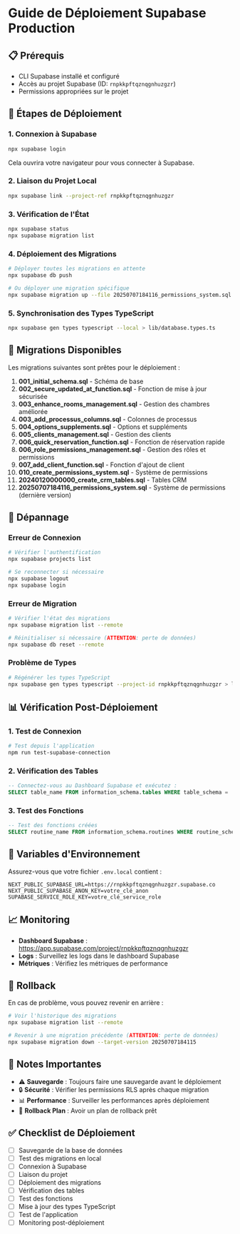 # Guide de Déploiement Supabase Production

## 📋 Prérequis

- CLI Supabase installé et configuré
- Accès au projet Supabase (ID: `rnpkkpftqznqgnhuzgzr`)
- Permissions appropriées sur le projet

## 🚀 Étapes de Déploiement

### 1. Connexion à Supabase

```bash
npx supabase login
```

Cela ouvrira votre navigateur pour vous connecter à Supabase.

### 2. Liaison du Projet Local

```bash
npx supabase link --project-ref rnpkkpftqznqgnhuzgzr
```

### 3. Vérification de l'État

```bash
npx supabase status
npx supabase migration list
```

### 4. Déploiement des Migrations

```bash
# Déployer toutes les migrations en attente
npx supabase db push

# Ou déployer une migration spécifique
npx supabase migration up --file 20250707184116_permissions_system.sql
```

### 5. Synchronisation des Types TypeScript

```bash
npx supabase gen types typescript --local > lib/database.types.ts
```

## 📂 Migrations Disponibles

Les migrations suivantes sont prêtes pour le déploiement :

1. **001_initial_schema.sql** - Schéma de base
2. **002_secure_updated_at_function.sql** - Fonction de mise à jour sécurisée
3. **003_enhance_rooms_management.sql** - Gestion des chambres améliorée
4. **003_add_processus_columns.sql** - Colonnes de processus
5. **004_options_supplements.sql** - Options et suppléments
6. **005_clients_management.sql** - Gestion des clients
7. **006_quick_reservation_function.sql** - Fonction de réservation rapide
8. **006_role_permissions_management.sql** - Gestion des rôles et permissions
9. **007_add_client_function.sql** - Fonction d'ajout de client
10. **010_create_permissions_system.sql** - Système de permissions
11. **20240120000000_create_crm_tables.sql** - Tables CRM
12. **20250707184116_permissions_system.sql** - Système de permissions (dernière version)

## 🔧 Dépannage

### Erreur de Connexion

```bash
# Vérifier l'authentification
npx supabase projects list

# Se reconnecter si nécessaire
npx supabase logout
npx supabase login
```

### Erreur de Migration

```bash
# Vérifier l'état des migrations
npx supabase migration list --remote

# Réinitialiser si nécessaire (ATTENTION: perte de données)
npx supabase db reset --remote
```

### Problème de Types

```bash
# Régénérer les types TypeScript
npx supabase gen types typescript --project-id rnpkkpftqznqgnhuzgzr > lib/database.types.ts
```

## 📊 Vérification Post-Déploiement

### 1. Test de Connexion

```bash
# Test depuis l'application
npm run test-supabase-connection
```

### 2. Vérification des Tables

```sql
-- Connectez-vous au Dashboard Supabase et exécutez :
SELECT table_name FROM information_schema.tables WHERE table_schema = 'public';
```

### 3. Test des Fonctions

```sql
-- Test des fonctions créées
SELECT routine_name FROM information_schema.routines WHERE routine_schema = 'public';
```

## 🔐 Variables d'Environnement

Assurez-vous que votre fichier `.env.local` contient :

```env
NEXT_PUBLIC_SUPABASE_URL=https://rnpkkpftqznqgnhuzgzr.supabase.co
NEXT_PUBLIC_SUPABASE_ANON_KEY=votre_clé_anon
SUPABASE_SERVICE_ROLE_KEY=votre_clé_service_role
```

## 📈 Monitoring

- **Dashboard Supabase** : https://app.supabase.com/project/rnpkkpftqznqgnhuzgzr
- **Logs** : Surveillez les logs dans le dashboard Supabase
- **Métriques** : Vérifiez les métriques de performance

## 🔄 Rollback

En cas de problème, vous pouvez revenir en arrière :

```bash
# Voir l'historique des migrations
npx supabase migration list --remote

# Revenir à une migration précédente (ATTENTION: perte de données)
npx supabase migration down --target-version 20250707184115
```

## 📝 Notes Importantes

- ⚠️ **Sauvegarde** : Toujours faire une sauvegarde avant le déploiement
- 🔒 **Sécurité** : Vérifier les permissions RLS après chaque migration
- 📊 **Performance** : Surveiller les performances après déploiement
- 🔄 **Rollback Plan** : Avoir un plan de rollback prêt

## ✅ Checklist de Déploiement

- [ ] Sauvegarde de la base de données
- [ ] Test des migrations en local
- [ ] Connexion à Supabase
- [ ] Liaison du projet
- [ ] Déploiement des migrations
- [ ] Vérification des tables
- [ ] Test des fonctions
- [ ] Mise à jour des types TypeScript
- [ ] Test de l'application
- [ ] Monitoring post-déploiement 